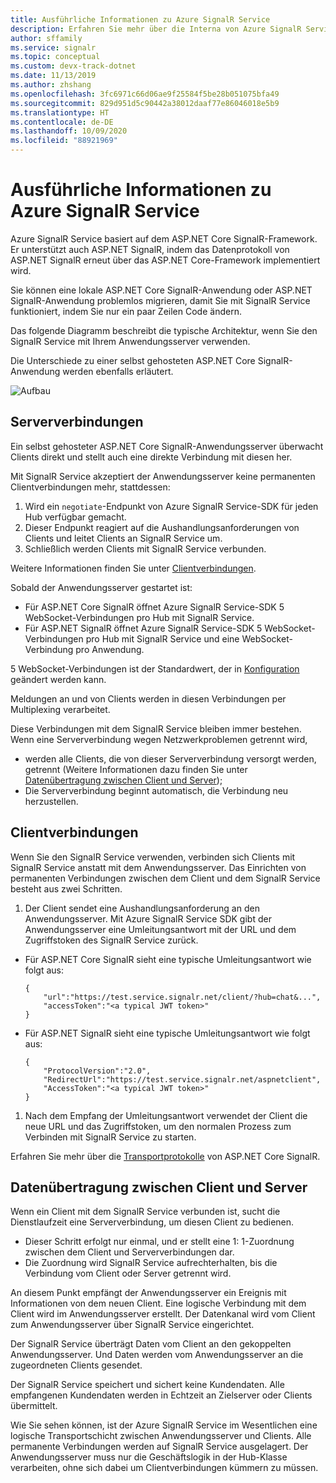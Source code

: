 ```yaml
---
title: Ausführliche Informationen zu Azure SignalR Service
description: Erfahren Sie mehr über die Interna von Azure SignalR Service, die Architektur, die Verbindungen und die Art der Datenübertragung.
author: sffamily
ms.service: signalr
ms.topic: conceptual
ms.custom: devx-track-dotnet
ms.date: 11/13/2019
ms.author: zhshang
ms.openlocfilehash: 3fc6971c66d06ae9f25584f5be28b051075bfa49
ms.sourcegitcommit: 829d951d5c90442a38012daaf77e86046018e5b9
ms.translationtype: HT
ms.contentlocale: de-DE
ms.lasthandoff: 10/09/2020
ms.locfileid: "88921969"
---
```

# <a name="azure-signalr-service-internals"></a>Ausführliche Informationen zu Azure SignalR Service

Azure SignalR Service basiert auf dem ASP.NET Core SignalR-Framework. Er unterstützt auch ASP.NET SignalR, indem das Datenprotokoll von ASP.NET SignalR erneut über das ASP.NET Core-Framework implementiert wird.

Sie können eine lokale ASP.NET Core SignalR-Anwendung oder ASP.NET SignalR-Anwendung problemlos migrieren, damit Sie mit SignalR Service funktioniert, indem Sie nur ein paar Zeilen Code ändern.

Das folgende Diagramm beschreibt die typische Architektur, wenn Sie den SignalR Service mit Ihrem Anwendungsserver verwenden.

Die Unterschiede zu einer selbst gehosteten ASP.NET Core SignalR-Anwendung werden ebenfalls erläutert.

![Aufbau](./media/signalr-concept-internals/arch.png)

## <a name="server-connections"></a>Serververbindungen

Ein selbst gehosteter ASP.NET Core SignalR-Anwendungsserver überwacht Clients direkt und stellt auch eine direkte Verbindung mit diesen her.

Mit SignalR Service akzeptiert der Anwendungsserver keine permanenten Clientverbindungen mehr, stattdessen:

1. Wird ein `negotiate`-Endpunkt von Azure SignalR Service-SDK für jeden Hub verfügbar gemacht.
1. Dieser Endpunkt reagiert auf die Aushandlungsanforderungen von Clients und leitet Clients an SignalR Service um.
1. Schließlich werden Clients mit SignalR Service verbunden.

Weitere Informationen finden Sie unter [Clientverbindungen](#client-connections).

Sobald der Anwendungsserver gestartet ist: 
- Für ASP.NET Core SignalR öffnet Azure SignalR Service-SDK 5 WebSocket-Verbindungen pro Hub mit SignalR Service. 
- Für ASP.NET SignalR öffnet Azure SignalR Service-SDK 5 WebSocket-Verbindungen pro Hub mit SignalR Service und eine WebSocket-Verbindung pro Anwendung.

5 WebSocket-Verbindungen ist der Standardwert, der in [Konfiguration](https://github.com/Azure/azure-signalr/blob/dev/docs/use-signalr-service.md#connectioncount) geändert werden kann.

Meldungen an und von Clients werden in diesen Verbindungen per Multiplexing verarbeitet.

Diese Verbindungen mit dem SignalR Service bleiben immer bestehen. Wenn eine Serververbindung wegen Netzwerkproblemen getrennt wird,
- werden alle Clients, die von dieser Serververbindung versorgt werden, getrennt (Weitere Informationen dazu finden Sie unter [Datenübertragung zwischen Client und Server](#data-transmit-between-client-and-server));
- Die Serververbindung beginnt automatisch, die Verbindung neu herzustellen.

## <a name="client-connections"></a>Clientverbindungen

Wenn Sie den SignalR Service verwenden, verbinden sich Clients mit SignalR Service anstatt mit dem Anwendungsserver.
Das Einrichten von permanenten Verbindungen zwischen dem Client und dem SignalR Service besteht aus zwei Schritten.

1. Der Client sendet eine Aushandlungsanforderung an den Anwendungsserver. Mit Azure SignalR Service SDK gibt der Anwendungsserver eine Umleitungsantwort mit der URL und dem Zugriffstoken des SignalR Service zurück.

- Für ASP.NET Core SignalR sieht eine typische Umleitungsantwort wie folgt aus:
    ```
    {
        "url":"https://test.service.signalr.net/client/?hub=chat&...",
        "accessToken":"<a typical JWT token>"
    }
    ```
- Für ASP.NET SignalR sieht eine typische Umleitungsantwort wie folgt aus:
    ```
    {
        "ProtocolVersion":"2.0",
        "RedirectUrl":"https://test.service.signalr.net/aspnetclient",
        "AccessToken":"<a typical JWT token>"
    }
    ```

1. Nach dem Empfang der Umleitungsantwort verwendet der Client die neue URL und das Zugriffstoken, um den normalen Prozess zum Verbinden mit SignalR Service zu starten.

Erfahren Sie mehr über die [Transportprotokolle](https://github.com/aspnet/SignalR/blob/release/2.2/specs/TransportProtocols.md) von ASP.NET Core SignalR.

## <a name="data-transmit-between-client-and-server"></a>Datenübertragung zwischen Client und Server

Wenn ein Client mit dem SignalR Service verbunden ist, sucht die Dienstlaufzeit eine Serververbindung, um diesen Client zu bedienen.
- Dieser Schritt erfolgt nur einmal, und er stellt eine 1: 1-Zuordnung zwischen dem Client und Serververbindungen dar.
- Die Zuordnung wird SignalR Service aufrechterhalten, bis die Verbindung vom Client oder Server getrennt wird.

An diesem Punkt empfängt der Anwendungsserver ein Ereignis mit Informationen von dem neuen Client. Eine logische Verbindung mit dem Client wird im Anwendungsserver erstellt. Der Datenkanal wird vom Client zum Anwendungsserver über SignalR Service eingerichtet.

Der SignalR Service überträgt Daten vom Client an den gekoppelten Anwendungsserver. Und Daten werden vom Anwendungsserver an die zugeordneten Clients gesendet.

Der SignalR Service speichert und sichert keine Kundendaten. Alle empfangenen Kundendaten werden in Echtzeit an Zielserver oder Clients übermittelt.

Wie Sie sehen können, ist der Azure SignalR Service im Wesentlichen eine logische Transportschicht zwischen Anwendungsserver und Clients. Alle permanente Verbindungen werden auf SignalR Service ausgelagert.
Der Anwendungsserver muss nur die Geschäftslogik in der Hub-Klasse verarbeiten, ohne sich dabei um Clientverbindungen kümmern zu müssen.